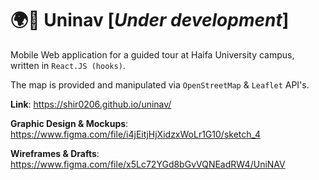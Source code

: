 # :earth_africa::round_pushpin: Uninav [*Under development*]

Mobile Web application for a guided tour at Haifa University campus, written in `React.JS (hooks)`.

The map is provided and manipulated via `OpenStreetMap` & `Leaflet` API's.



**Link**: https://shir0206.github.io/uninav/

**Graphic Design & Mockups**: https://www.figma.com/file/i4jEitjHjXidzxWoLr1G10/sketch_4

**Wireframes & Drafts**: https://www.figma.com/file/x5Lc72YGd8bGvVQNEadRW4/UniNAV

